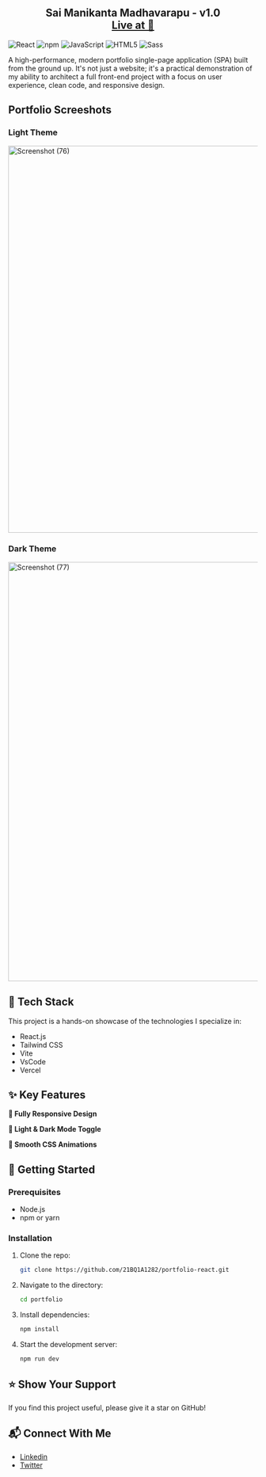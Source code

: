 <h2 align="center">
  Sai Manikanta Madhavarapu - v1.0<br/>
  <a href="https://saimanikanta-portfolio.vercel.app/" target="_blank">Live at  🚀 </a>
</h2>

![React](https://img.shields.io/badge/React-20232A?style=for-the-badge&logo=react&logoColor=61DAFB) ![npm](https://img.shields.io/badge/npm-CB3837?style=for-the-badge&logo=npm&logoColor=white) ![JavaScript](https://img.shields.io/badge/JavaScript-323330?style=for-the-badge&logo=javascript&logoColor=F7DF1E) ![HTML5](https://img.shields.io/badge/HTML5-E34F26?style=for-the-badge&logo=html5&logoColor=white) ![Sass](https://img.shields.io/badge/Sass-CC6699?style=for-the-badge&logo=sass&logoColor=white)

A high-performance, modern portfolio single-page application (SPA) built from the ground up. It's not just a website; it's a practical demonstration of my ability to architect a full front-end project with a focus on user experience, clean code, and responsive design.

## Portfolio Screeshots

<h3>Light Theme </h3>
<img width="1891" height="782" alt="Screenshot (76)" src="https://github.com/user-attachments/assets/172a6273-784e-4ca5-b906-194eb5df32bc" />
<h3>Dark Theme </h3>
<img width="1887" height="847" alt="Screenshot (77)" src="https://github.com/user-attachments/assets/3174e64a-d510-45cc-bb9a-bdad34a3df9c" />

## 🔧 Tech Stack

This project is a hands-on showcase of the technologies I specialize in:

- React.js
- Tailwind CSS
- Vite
- VsCode
- Vercel

## ✨ Key Features

**📖 Fully Responsive Design**

**🎨 Light & Dark Mode Toggle**

**📱 Smooth CSS Animations**

## 🚀 Getting Started

### Prerequisites
- Node.js
- npm or yarn

### Installation
1. Clone the repo:
   ```bash
   git clone https://github.com/21BQ1A1282/portfolio-react.git
   ```

2. Navigate to the directory:
   ```bash
   cd portfolio
   ```

3. Install dependencies:
   ```bash
   npm install
   ```

4. Start the development server:
   ```bash
   npm run dev 
   ```

## ⭐ Show Your Support
If you find this project useful, please give it a star on GitHub!

## 📬 Connect With Me
 - <a href="https://www.linkedin.com/in/saimanikantamadhavarapu/" target="_blank">Linkedin </a>
 - <a href="https://x.com/rebuiltWithSai" target="_blank">Twitter </a>
